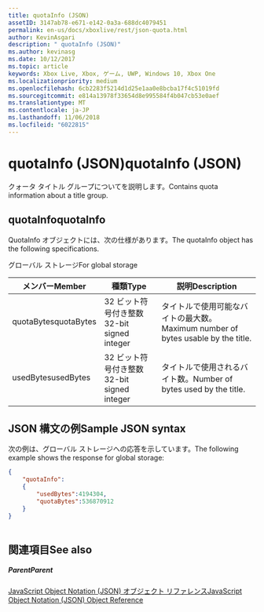 ```yaml
---
title: quotaInfo (JSON)
assetID: 3147ab78-e671-e142-0a3a-688dc4079451
permalink: en-us/docs/xboxlive/rest/json-quota.html
author: KevinAsgari
description: " quotaInfo (JSON)"
ms.author: kevinasg
ms.date: 10/12/2017
ms.topic: article
keywords: Xbox Live, Xbox, ゲーム, UWP, Windows 10, Xbox One
ms.localizationpriority: medium
ms.openlocfilehash: 6cb2283f5214d1d25e1aa0e8bcba17f4c51019fd
ms.sourcegitcommit: e814a13978f33654d8e995584f4b047cb53e0aef
ms.translationtype: MT
ms.contentlocale: ja-JP
ms.lasthandoff: 11/06/2018
ms.locfileid: "6022815"
---
```

# <a name="quotainfo-json"></a><span data-ttu-id="0e771-104">quotaInfo (JSON)</span><span class="sxs-lookup"><span data-stu-id="0e771-104">quotaInfo (JSON)</span></span>
<span data-ttu-id="0e771-105">クォータ タイトル グループについてを説明します。</span><span class="sxs-lookup"><span data-stu-id="0e771-105">Contains quota information about a title group.</span></span> 
<a id="ID4EN"></a>

 
## <a name="quotainfo"></a><span data-ttu-id="0e771-106">quotaInfo</span><span class="sxs-lookup"><span data-stu-id="0e771-106">quotaInfo</span></span>
 
<span data-ttu-id="0e771-107">QuotaInfo オブジェクトには、次の仕様があります。</span><span class="sxs-lookup"><span data-stu-id="0e771-107">The quotaInfo object has the following specifications.</span></span>
 
<span data-ttu-id="0e771-108">グローバル ストレージ</span><span class="sxs-lookup"><span data-stu-id="0e771-108">For global storage</span></span>
 
| <span data-ttu-id="0e771-109">メンバー</span><span class="sxs-lookup"><span data-stu-id="0e771-109">Member</span></span>| <span data-ttu-id="0e771-110">種類</span><span class="sxs-lookup"><span data-stu-id="0e771-110">Type</span></span>| <span data-ttu-id="0e771-111">説明</span><span class="sxs-lookup"><span data-stu-id="0e771-111">Description</span></span>| 
| --- | --- | --- | 
| <span data-ttu-id="0e771-112">quotaBytes</span><span class="sxs-lookup"><span data-stu-id="0e771-112">quotaBytes</span></span>| <span data-ttu-id="0e771-113">32 ビット符号付き整数</span><span class="sxs-lookup"><span data-stu-id="0e771-113">32-bit signed integer</span></span> | <span data-ttu-id="0e771-114">タイトルで使用可能なバイトの最大数。</span><span class="sxs-lookup"><span data-stu-id="0e771-114">Maximum number of bytes usable by the title.</span></span>| 
| <span data-ttu-id="0e771-115">usedBytes</span><span class="sxs-lookup"><span data-stu-id="0e771-115">usedBytes</span></span>| <span data-ttu-id="0e771-116">32 ビット符号付き整数</span><span class="sxs-lookup"><span data-stu-id="0e771-116">32-bit signed integer</span></span> | <span data-ttu-id="0e771-117">タイトルで使用されるバイト数。</span><span class="sxs-lookup"><span data-stu-id="0e771-117">Number of bytes used by the title.</span></span>| 
  
<a id="ID4EXB"></a>

 
## <a name="sample-json-syntax"></a><span data-ttu-id="0e771-118">JSON 構文の例</span><span class="sxs-lookup"><span data-stu-id="0e771-118">Sample JSON syntax</span></span>
 
<span data-ttu-id="0e771-119">次の例は、グローバル ストレージへの応答を示しています。</span><span class="sxs-lookup"><span data-stu-id="0e771-119">The following example shows the response for global storage:</span></span>
 

```json
{
    "quotaInfo":
    {
        "usedBytes":4194304,
        "quotaBytes":536870912
    }
}
      
```

  
<a id="ID4ECC"></a>

 
## <a name="see-also"></a><span data-ttu-id="0e771-120">関連項目</span><span class="sxs-lookup"><span data-stu-id="0e771-120">See also</span></span>
 
<a id="ID4EEC"></a>

 
##### <a name="parent"></a><span data-ttu-id="0e771-121">Parent</span><span class="sxs-lookup"><span data-stu-id="0e771-121">Parent</span></span> 

[<span data-ttu-id="0e771-122">JavaScript Object Notation (JSON) オブジェクト リファレンス</span><span class="sxs-lookup"><span data-stu-id="0e771-122">JavaScript Object Notation (JSON) Object Reference</span></span>](atoc-xboxlivews-reference-json.md)

   